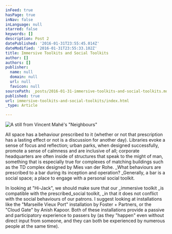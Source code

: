 ```yaml
---
inFeed: true
hasPage: true
inNav: false
inLanguage: null
starred: false
keywords: []
description: Post 2
datePublished: '2016-01-31T23:55:45.014Z'
dateModified: '2016-01-31T23:55:33.102Z'
title: Immersive Toolkits and Social Toolkits
author: []
authors: []
publisher:
  name: null
  domain: null
  url: null
  favicon: null
sourcePath: _posts/2016-01-31-immersive-toolkits-and-social-toolkits.md
published: true
url: immersive-toolkits-and-social-toolkits/index.html
_type: Article

---
```

![A still from Vincent Mahé's "Neighbours"](https://the-grid-user-content.s3-us-west-2.amazonaws.com/c3ad48b8-35b6-496f-a1b7-a914a16a349f.jpg)

All space has a behaviour prescribed to it (whether or not that prescription has a lasting effect or not is a discussion for another day). Libraries evoke a sense of focus and reflection; urban parks, when designed successfully, promote a sense of calmness and are inclusive of all; corporate headquarters are often inside of structures that speak to the might of man, something that is especially true for complexes of matching buildings such as the TD complex designed by Mies van der Rohe. _What behaviours are prescribed to a bar during its inception and operation? _Generally, a bar is a social space; a place to engage with a personal social toolkit. 

In looking at "Hi-Jack", we should make sure that our _immersive toolkit _is compatible with the prescribed_social toolkit, _in that it does not conflict with the social behaviours of our patrons. I suggest looking at installations like the "Marseille Vieux Port" installation by Foster + Partners, or the "Cloud Gate" by Anish Kapoor. Both of these installations provide a passive and participatory experience to passers by (as they "happen" even without direct input from someone, and they can both be experienced by numerous people at the same time).